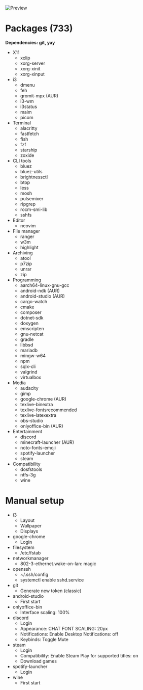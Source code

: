 ![Preview](/preview.png)

# Packages (733)
**Dependencies: git, yay**
- X11
  - xclip
  - xorg-server
  - xorg-xinit
  - xorg-xinput
- i3
  - dmenu
  - feh
  - gromit-mpx (AUR)
  - i3-wm
  - i3status
  - maim
  - picom
- Terminal
  - alacritty
  - fastfetch
  - fish
  - fzf
  - starship
  - zoxide
- CLI tools
  - bluez
  - bluez-utils
  - brightnessctl
  - btop
  - less
  - mosh
  - pulsemixer
  - ripgrep
  - rocm-smi-lib
  - sshfs
- Editor
  - neovim
- File manager
  - ranger
  - w3m
  - highlight
- Archiving
  - atool
  - p7zip
  - unrar
  - zip
- Programming
  - aarch64-linux-gnu-gcc
  - android-ndk (AUR)
  - android-studio (AUR)
  - cargo-watch
  - cmake
  - composer
  - dotnet-sdk
  - doxygen
  - emscripten
  - gnu-netcat
  - gradle
  - libbsd
  - mariadb
  - mingw-w64
  - npm
  - sqlx-cli
  - valgrind
  - virtualbox
- Media
  - audacity
  - gimp
  - google-chrome (AUR)
  - texlive-binextra
  - texlive-fontsrecommended
  - texlive-latexextra
  - obs-studio
  - onlyoffice-bin (AUR)
- Entertainment
  - discord
  - minecraft-launcher (AUR)
  - noto-fonts-emoji
  - spotify-launcher
  - steam
- Compatibility
  - dosfstools
  - ntfs-3g
  - wine

# Manual setup
- i3
  - Layout
  - Wallpaper
  - Displays
- google-chrome
  - Login
- filesystem
  - /etc/fstab
- networkmanager
  - 802-3-ethernet.wake-on-lan: magic
- openssh
  - ~/.ssh/config
  - systemctl enable sshd.service
- git
  - Generate new token (classic)
- android-studio
  - First start
- onlyoffice-bin
  - Interface scaling: 100%
- discord
  - Login
  - Appearance: CHAT FONT SCALING: 20px
  - Notifications: Enable Desktop Notifications: off
  - Keybinds: Toggle Mute
- steam
  - Login
  - Compatibility: Enable Steam Play for supported titles: on
  - Download games
- spotify-launcher
  - Login
- wine
  - First start
